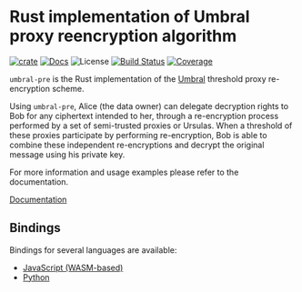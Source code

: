 # Rust implementation of Umbral proxy reencryption algorithm

[![crate][crate-image]][crate-link]
[![Docs][docs-image]][docs-link]
![License][license-image]
[![Build Status][build-image]][build-link]
[![Coverage][coverage-image]][coverage-link]

`umbral-pre` is the Rust implementation of the [Umbral][umbral] threshold proxy re-encryption scheme.

Using `umbral-pre`, Alice (the data owner) can delegate decryption rights to Bob for any ciphertext intended to her, through a re-encryption process performed by a set of semi-trusted proxies or Ursulas.
When a threshold of these proxies participate by performing re-encryption, Bob is able to combine these independent re-encryptions and decrypt the original message using his private key.

For more information and usage examples please refer to the documentation.

[Documentation][docs-link]

## Bindings

Bindings for several languages are available:

* [JavaScript (WASM-based)](https://github.com/nucypher/rust-umbral/tree/master/umbral-pre-wasm)
* [Python](https://github.com/nucypher/rust-umbral/tree/master/umbral-pre-python)

[crate-image]: https://img.shields.io/crates/v/umbral-pre.svg
[crate-link]: https://crates.io/crates/umbral-pre
[docs-image]: https://docs.rs/umbral-pre/badge.svg
[docs-link]: https://docs.rs/umbral-pre/
[license-image]: https://img.shields.io/crates/l/umbral-pre
[build-image]: https://github.com/nucypher/rust-umbral/workflows/umbral-pre/badge.svg?branch=master&event=push
[coverage-image]: https://codecov.io/gh/nucypher/rust-umbral/branch/master/graph/badge.svg
[coverage-link]: https://codecov.io/gh/nucypher/rust-umbral
[build-link]: https://github.com/nucypher/rust-umbral/actions?query=workflow%3Aumbral-pre
[umbral]: https://github.com/nucypher/umbral-doc/blob/master/umbral-doc.pdf
